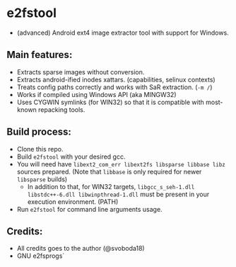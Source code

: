e2fstool
=================
- (advanced) Android ext4 image extractor tool with support for Windows.

## Main features:
- Extracts sparse images without conversion.
- Extracts android-ified inodes xattars. (capabilities, selinux contexts)
- Treats config paths correctly and works with SaR extraction. (`-m /`)
- Works if compiled using Windows API (aka MINGW32)
- Uses CYGWIN symlinks (for WIN32) so that it is compatible with most-known repacking tools.

## Build process:
* Clone this repo.
* Build `e2fstool` with your desired gcc.
* You will need have `libext2_com_err libext2fs libsparse libbase libz` sources prepared. (Note that `libbase` is only required for newer `libsparse` builds)
  - In addition to that, for WIN32 targets, `libgcc_s_seh-1.dll libstdc++-6.dll libwinpthread-1.dll` must be present in your execution environment. (PATH)
* Run `e2fstool` for command line arguments usage.

## Credits:
* All credits goes to the author (@svoboda18)
* GNU e2fsprogs`
